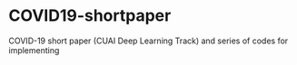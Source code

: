 # COVID19-shortpaper
COVID-19 short paper (CUAI Deep Learning Track)
and series of codes for implementing
